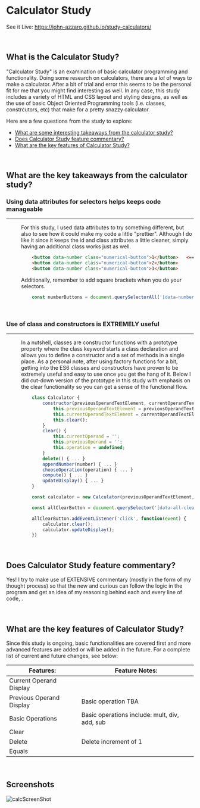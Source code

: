 # Calculator Study
See it Live: https://john-azzaro.github.io/study-calculators/

<br>

## What is the Calculator Study?
"Calculator Study" is an examination of basic calculator programming and functionality.  Doing some research on calculators, there are a *lot* of ways to make a calculator. After a bit of trial and error this seems to be the personal fit for me that you might find interesting as well.  In any case, this study includes a variety of HTML and CSS layout and styling designs, as well as the use of basic Object Oriented Programming tools (i.e. classes, constrcutors, etc) that make for a pretty snazzy calculator. 

Here are a few questions from the study to explore:

* [What are some interesting takeaways from the calculator study?](#What-are-some-interesting-takeaways-from-the-calculator-study)
* [Does Calculator Study feature commentary?](#Does-Calculator-Study-feature-commentary)
* [What are the key features of Calculator Study?](#What-are-the-key-features-of-Calculator-Study)

<br>

## What are the key takeaways from the calculator study?
<dl> 

### Using data attributes for selectors helps keeps code manageable
-----
<dd>For this study, I used data attributes to try something different, but also to see how it could make my code a little "prettier".  Although I do like it since it keeps the id and class attributes a little cleaner, simply having an additional class works just as well.

```HTML
    <button data-number class="numerical-button">1</button>   <== "data-number"
    <button data-number class="numerical-button">2</button>
    <button data-number class="numerical-button">3</button>
```
Additionally, remember to add square brackets when you do your selectors.

```JavaScript
    const numberButtons = document.querySelectorAll('[data-number]');
```
</dd>
<br>

### Use of class and constructors is EXTREMELY useful
-----
<dd>In a nutshell, classes are constructor functions with a prototype property where the class keyword starts a class declaration and allows you to define a constructor and a set of methods in a single place.  As a personal note, after using factory functions for a bit, getting into the ES6 classes and constructors have proven to be extremely useful and easy to use once you get the hang of it.   Below I did cut-down version of the prototype in this study with emphasis on the clear functionality so you can get a sense of the functional flow.

```JavaScript
    class Calculator {                                                                               // Second, create calculator class
        constructor(previousOperandTextElement, currentOperandTextElement) {                         // ... with a constructor that takes all the inputs ...
            this.previousOperandTextElement = previousOperandTextElement; calculator)
            this.currentOperandTextElement = currentOperandTextElement; 
            this.clear(); 
        } 
        clear() {                                                                                    // ... clear numbers
            this.currentOperand = '';                                                                // ... and for the current operand, when cleared, it will default to an empty string.
            this.previousOperand = '';                                                               // ... and for the the previous operand it will also be cleared.
            this.operation = undefined;                                                              // ... and lastly the operation will be undefined.
        }
        delete() { ... }
        appendNumber(number) { ... }
        chooseOperation(operation) { ... } 
        compute() { ... } 
        updateDisplay() { ... }
    }

    const calculator = new Calculator(previousOperandTextElement, currentOperandTextElement)         // Third, create a calculator object and pass everything from the constructor into it.

    const allClearButton = document.querySelector('[data-all-clear]');                               // First, select an element (in this case, the clear button)

    allClearButton.addEventListener('click', function(event) {                                       // Fourth, select a button on click and 
        calculator.clear();                                                                          // ... and call the "clear" method in the calculator class
        calculator.updateDisplay();                                                                  // ... and update the display!
    })
```
</dd>
</dl>
<br>

## Does Calculator Study feature commentary?
Yes!  I try to make use of EXTENSIVE commentary (mostly in the form of my thought process) so that the new and curious can follow the logic in the program and get an idea of my reasoning behind each and every line of code, . 

<br>

## What are the key features of Calculator Study?
Since this study is ongoing, basic functionalities are covered first and more advanced features are added or will be added in the future.  For a complete list of current and future changes, see below:


| **Features:**                            | **Feature Notes:**                             |
| ---------------------------------------- | ----------------------------------------------|
| Current Operand Display                  |   |
| Previous Operand Display                 |  Basic operation TBA |
| Basic Operations                         |  Basic operations include: mult, div, add, sub |  
| Clear                                    |   | 
| Delete                                   |  Delete increment of 1  |    
| Equals                                   |   | 

<br>

## Screenshots

![calcScreenShot](https://user-images.githubusercontent.com/37447586/60772122-89e4cf80-a0a6-11e9-92e0-432788b4a50f.png)
